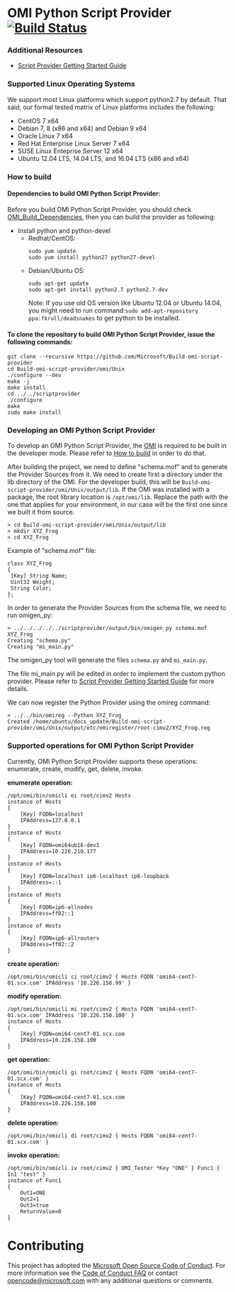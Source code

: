 # OMI Python Script Provider [![Build Status](https://travis-ci.org/Microsoft/omi-script-provider.svg?branch=master)](https://travis-ci.org/Microsoft/omi-script-provider)


### Additional Resources

- [Script Provider Getting Started Guide](/doc/gettingStarted.md)

### Supported Linux Operating Systems

We support most Linux platforms which support python2.7 by default. That
said, our formal tested matrix of Linux platforms includes the following:

- CentOS 7 x64
- Debian 7, 8 (x86 and x64) and Debian 9 x64
- Oracle Linux 7 x64
- Red Hat Enterprise Linux Server 7 x64
- SUSE Linux Enteprise Server 12 x64
- Ubuntu 12.04 LTS, 14.04 LTS, and 16.04 LTS (x86 and x64)

### How to build

#### Dependencies to build OMI Python Script Provider:

Before you build OMI Python Script Provider, you should check [OMI_Build_Dependencies](https://github.com/Microsoft/Build-omi#dependencies-to-build-a-native-package), then you can build the provider as following:

- Install python and python-devel
  - Redhat/CentOS: 
    ```
    sudo yum update
    sudo yum install python27 python27-devel
    ```
  - Debian/Ubuntu OS: 
    ```
    sudo apt-get update
    sudo apt-get install python2.7 python2.7-dev 
    ```
    Note: If you use old OS version like Ubuntu 12.04 or Ubuntu 14.04, you might need to run command:`sudo add-apt-repository ppa:fkrull/deadsnakes` to get python to be installed.

#### To clone the repository to build OMI Python Script Provider, issue the following commands:
```
git clone --recursive https://github.com/Microsoft/Build-omi-script-provider
cd Build-omi-script-provider/omi/Unix
./configure --dev
make -j
make install
cd ../../scriptprovider
./configure
make
sudo make install
```

### Developing an OMI Python Script Provider

To develop an OMI Python Script Provider, the [OMI](https://github.com/Microsoft/omi) is required to be built in the developer mode.
Please refer to [How to build](https://github.com/Microsoft/omi-script-provider#how-to-build) in order to do that.

After building the project, we need to define "schema.mof" and to generate the Provider Sources from it.
We need to create first a directory under the lib directory of the OMI. For the developer build, this will be ```Build-omi-script-provider/omi/Unix/output/lib```. If the OMI was installed with a package, the root library location is ```/opt/omi/lib```. Replace the path with the one that applies for your environment, in our case will be the first one since we built it from source.
```
> cd Build-omi-script-provider/omi/Unix/output/lib
> mkdir XYZ_Frog
> cd XYZ_Frog
```
Example of "schema.mof" file:
```
class XYZ_Frog
{
 [Key] String Name;
 Uint32 Weight;
 String Color;
};
```

In order to generate the Provider Sources from the schema file, we need to run omigen_py:
```
> ../../../../../scriptprovider/output/bin/omigen_py schema.mof XYZ_Frog
Creating "schema.py"
Creating "mi_main.py"
```
The omigen_py tool will generate the files ```schema.py``` and ```mi_main.py```.

The file mi_main.py will be edited in order to implement the custom python provider.
Please refer to [Script Provider Getting Started Guide](/doc/gettingStarted.md) for more details.

We can now register the Python Provider using the omireg command:
```
> ../../bin/omireg --Python XYZ_Frog
Created /home/ubuntu/docs_update/Build-omi-script-provider/omi/Unix/output/etc/omiregister/root-cimv2/XYZ_Frog.reg
```

### Supported operations for OMI Python Script Provider

Currently, OMI Python Script Provider supports these operations: enumerate, create, modify, get, delete, invoke.

**enumerate operation:**
```
/opt/omi/bin/omicli ei root/cimv2 Hosts
instance of Hosts
{
    [Key] FQDN=localhost
    IPAddress=127.0.0.1
}
instance of Hosts
{
    [Key] FQDN=omi64ub16-dev1
    IPAddress=10.226.210.177
}
instance of Hosts
{
    [Key] FQDN=localhost ip6-localhost ip6-loopback
    IPAddress=::1
}
instance of Hosts
{
    [Key] FQDN=ip6-allnodes
    IPAddress=ff02::1
}
instance of Hosts
{
    [Key] FQDN=ip6-allrouters
    IPAddress=ff02::2
}
```

**create operation:**
```
/opt/omi/bin/omicli ci root/cimv2 { Hosts FQDN 'omi64-cent7-01.scx.com' IPAddress '10.226.158.99' }
```

**modify operation:**
```
/opt/omi/bin/omicli mi root/cimv2 { Hosts FQDN 'omi64-cent7-01.scx.com' IPAddress '10.226.158.100' }
instance of Hosts
{
    [Key] FQDN=omi64-cent7-01.scx.com
    IPAddress=10.226.158.100
}
```

**get operation:**
```
/opt/omi/bin/omicli gi root/cimv2 { Hosts FQDN 'omi64-cent7-01.scx.com' }
instance of Hosts
{
    [Key] FQDN=omi64-cent7-01.scx.com
    IPAddress=10.226.158.100
}
```

**delete operation:**
```
/opt/omi/bin/omicli di root/cimv2 { Hosts FQDN 'omi64-cent7-01.scx.com' }
```

**invoke operation:**
```
/opt/omi/bin/omicli iv root/cimv2 { OMI_Tester *Key "ONE" } Func1 { In1 "test" }
instance of Func1
{
    Out1=ONE
    Out2=1
    Out3=true
    ReturnValue=0
}
```

# Contributing

This project has adopted the [Microsoft Open Source Code of Conduct](https://opensource.microsoft.com/codeofconduct/). For more information see the [Code of Conduct FAQ](https://opensource.microsoft.com/codeofconduct/faq/) or contact [opencode@microsoft.com](mailto:opencode@microsoft.com) with any additional questions or comments.
